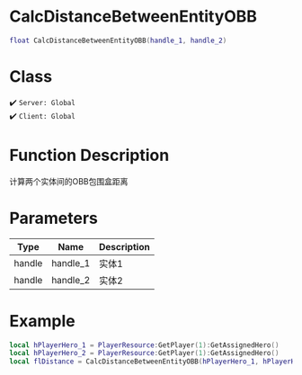 # CalcDistanceBetweenEntityOBB
```lua
float CalcDistanceBetweenEntityOBB(handle_1, handle_2)
```
# Class
✔️ `Server: Global`  
✔️ `Client: Global`  

# Function Description
计算两个实体间的OBB包围盒距离
# Parameters
Type|Name|Description
--|--|--
handle|handle_1|实体1
handle|handle_2|实体2

# Example
```lua
local hPlayerHero_1 = PlayerResource:GetPlayer(1):GetAssignedHero()
local hPlayerHero_2 = PlayerResource:GetPlayer(1):GetAssignedHero()
local flDistance = CalcDistanceBetweenEntityOBB(hPlayerHero_1, hPlayerHero_2)
```